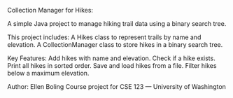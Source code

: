 Collection Manager for Hikes:

A simple Java project to manage hiking trail data using a binary search tree.

This project includes:
A Hikes class to represent trails by name and elevation.
A CollectionManager class to store hikes in a binary search tree.

Key Features:
Add hikes with name and elevation.
Check if a hike exists.
Print all hikes in sorted order.
Save and load hikes from a file.
Filter hikes below a maximum elevation.

Author: Ellen Boling
Course project for CSE 123 — University of Washington

